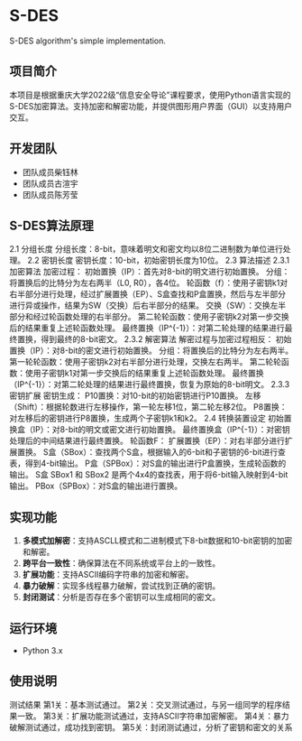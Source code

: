 # S-DES
S-DES algorithm's simple implementation.
## 项目简介
本项目是根据重庆大学2022级“信息安全导论”课程要求，使用Python语言实现的S-DES加密算法。支持加密和解密功能，并提供图形用户界面（GUI）以支持用户交互。

## 开发团队
- 团队成员柴钰林
- 团队成员古渲宇
- 团队成员陈芳莹

## S-DES算法原理
2.1 分组长度
分组长度：8-bit，意味着明文和密文均以8位二进制数为单位进行处理。
2.2 密钥长度
密钥长度：10-bit，初始密钥长度为10位。
2.3 算法描述
2.3.1 加密算法
加密过程：
初始置换（IP）：首先对8-bit的明文进行初始置换。
分组：将置换后的比特分为左右两半（L0, R0），各4位。
轮函数（f）：使用子密钥k1对右半部分进行处理，经过扩展置换（EP）、S盒查找和P盒置换，然后与左半部分进行异或操作，结果为SW（交换）后右半部分的结果。
交换（SW）：交换左半部分和经过轮函数处理的右半部分。
第二轮轮函数：使用子密钥k2对第一步交换后的结果重复上述轮函数处理。
最终置换（IP^{-1}）：对第二轮处理的结果进行最终置换，得到最终的8-bit密文。
2.3.2 解密算法
解密过程与加密过程相反：
初始置换（IP）：对8-bit的密文进行初始置换。
分组：将置换后的比特分为左右两半。
第一轮轮函数：使用子密钥k2对右半部分进行处理，交换左右两半。
第二轮轮函数：使用子密钥k1对第一步交换后的结果重复上述轮函数处理。
最终置换（IP^{-1}）：对第二轮处理的结果进行最终置换，恢复为原始的8-bit明文。
2.3.3 密钥扩展
密钥生成：
P10置换：对10-bit的初始密钥进行P10置换。
左移（Shift）：根据轮数进行左移操作，第一轮左移1位，第二轮左移2位。
P8置换：对左移后的密钥进行P8置换，生成两个子密钥k1和k2。
2.4 转换装置设定
初始置换盒（IP）：对8-bit的明文或密文进行初始置换。
最终置换盒（IP^{-1}）：对密钥处理后的中间结果进行最终置换。
轮函数F：
扩展置换（EP）：对右半部分进行扩展置换。
S盒（SBox）：查找两个S盒，根据输入的6-bit和子密钥的6-bit进行查表，得到4-bit输出。
P盒（SPBox）：对S盒的输出进行P盒置换，生成轮函数的输出。
S盒
SBox1 和 SBox2 是两个4x4的查找表，用于将6-bit输入映射到4-bit输出。
PBox（SPBox）：对S盒的输出进行置换。
## 实现功能

1. **多模式加解密**：支持ASCLL模式和二进制模式下8-bit数据和10-bit密钥的加密和解密。
2. **跨平台一致性**：确保算法在不同系统或平台上的一致性。
3. **扩展功能**：支持ASCII编码字符串的加密和解密。
4. **暴力破解**：实现多线程暴力破解，尝试找到正确的密钥。
5. **封闭测试**：分析是否存在多个密钥可以生成相同的密文。

## 运行环境

- Python 3.x

## 使用说明

测试结果
第1关：基本测试通过。
第2关：交叉测试通过，与另一组同学的程序结果一致。
第3关：扩展功能测试通过，支持ASCII字符串加密解密。
第4关：暴力破解测试通过，成功找到密钥。
第5关：封闭测试通过，分析了密钥和密文的关系
